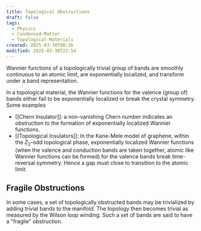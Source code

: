 ```yaml
---
title: Topological Obstructions
draft: false
tags:
  - Physics
  - Condensed-Matter
  - Topological-Materials
created: 2025-03-30T00:26
modified: 2025-03-30T22:54
---
```

Wannier functions of a topologically trivial group of bands are smoothly continuous to an atomic limit, are exponentially localized, and transform under a band representation. 

In a topological material, the Wannier functions for the valence (group of) bands either fail to be exponentially localized or break the crystal symmetry. Some examples 
- [[Chern Insulator]]: a non-vanishing Chern number indicates an obstruction to the formation of exponentially localized Wannier functions.
- [[Topological Insulators]]: In the Kane-Mele model of graphene, within the $Z_2$-odd topological phase, exponentially localized Wannier functions (when the valence and conduction bands are taken together, atomic like Wannier functions can be formed) for the valence bands break time-reversal symmetry. Hence a gap must close to transition to the atomic limit. 

## Fragile Obstructions

In some cases, a set of topologically obstructed bands may be trivialized by adding trivial bands to the manifold. The topology then becomes trivial as measured by the Wilson loop winding. Such a set of bands are said to have a "fragile" obstruction.